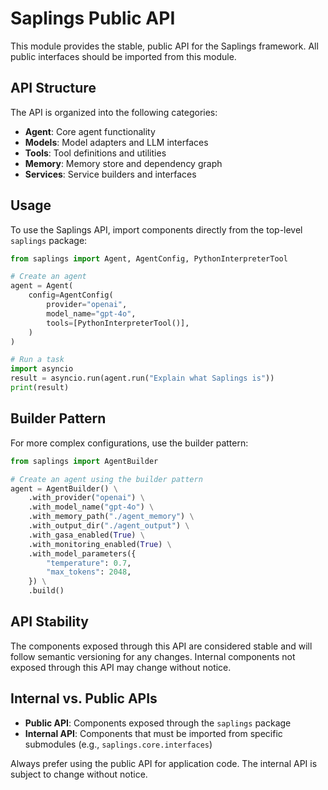 # Saplings Public API

This module provides the stable, public API for the Saplings framework. All public interfaces should be imported from this module.

## API Structure

The API is organized into the following categories:

- **Agent**: Core agent functionality
- **Models**: Model adapters and LLM interfaces
- **Tools**: Tool definitions and utilities
- **Memory**: Memory store and dependency graph
- **Services**: Service builders and interfaces

## Usage

To use the Saplings API, import components directly from the top-level `saplings` package:

```python
from saplings import Agent, AgentConfig, PythonInterpreterTool

# Create an agent
agent = Agent(
    config=AgentConfig(
        provider="openai",
        model_name="gpt-4o",
        tools=[PythonInterpreterTool()],
    )
)

# Run a task
import asyncio
result = asyncio.run(agent.run("Explain what Saplings is"))
print(result)
```

## Builder Pattern

For more complex configurations, use the builder pattern:

```python
from saplings import AgentBuilder

# Create an agent using the builder pattern
agent = AgentBuilder() \
    .with_provider("openai") \
    .with_model_name("gpt-4o") \
    .with_memory_path("./agent_memory") \
    .with_output_dir("./agent_output") \
    .with_gasa_enabled(True) \
    .with_monitoring_enabled(True) \
    .with_model_parameters({
        "temperature": 0.7,
        "max_tokens": 2048,
    }) \
    .build()
```

## API Stability

The components exposed through this API are considered stable and will follow semantic versioning for any changes. Internal components not exposed through this API may change without notice.

## Internal vs. Public APIs

- **Public API**: Components exposed through the `saplings` package
- **Internal API**: Components that must be imported from specific submodules (e.g., `saplings.core.interfaces`)

Always prefer using the public API for application code. The internal API is subject to change without notice.
